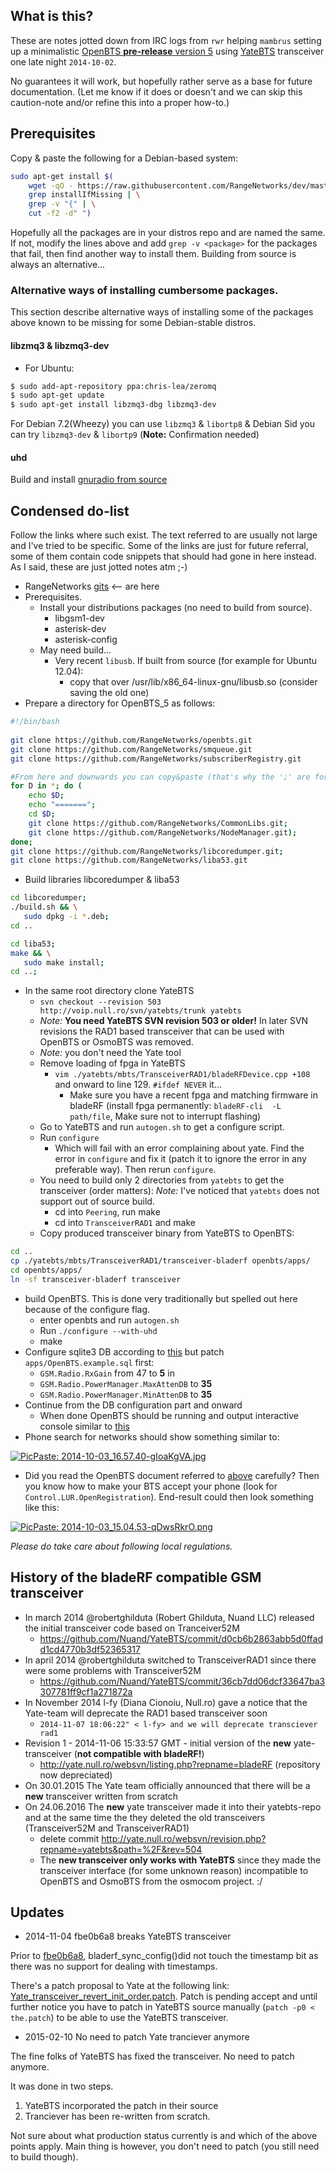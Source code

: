 ## What is this?
These are notes jotted down from IRC logs from `rwr` helping `mambrus` setting up a minimalistic [OpenBTS **pre-release** version 5](http://openbts.org/) using [YateBTS](http://wiki.yatebts.com/index.php/Main_Page) transceiver one late night `2014-10-02`.

No guarantees it will work, but hopefully rather serve as a base for future documentation. (Let me know if it does or doesn't and we can skip this caution-note and/or refine this into a proper how-to.)

## Prerequisites
Copy & paste the following for a Debian-based system:
```bash
sudo apt-get install $(
    wget -qO - https://raw.githubusercontent.com/RangeNetworks/dev/master/build.sh | \
    grep installIfMissing | \
    grep -v "{" | \
    cut -f2 -d" ")
```

Hopefully all the packages are in your distros repo and are named the same. If not, modify the lines above and add `grep -v <package>` for the packages that fail, then find another way to install them. Building from source is always an alternative...

### Alternative ways of installing cumbersome packages.

This section describe alternative ways of installing some of the packages above known to be missing for some Debian-stable distros.

#### libzmq3 & libzmq3-dev
* For Ubuntu:
```bash
$ sudo add-apt-repository ppa:chris-lea/zeromq
$ sudo apt-get update
$ sudo apt-get install libzmq3-dbg libzmq3-dev 
```
For Debian 7.2(Wheezy) you can use `libzmq3` & `libortp8` & Debian Sid you can try `libzmq3-dev` & `libortp9` (**Note:** Confirmation needed)

#### uhd
Build and install [gnuradio from source](http://gnuradio.org/redmine/projects/gnuradio/wiki/InstallingGRFromSource#Using-the-build-gnuradio-script)

## Condensed **do-list**
Follow the links where such exist. The text referred to are usually not large and I've tried to be specific. Some of the links are just for future referral, some of them contain code snippets that should had gone in here instead. As I said, these are just jotted notes atm ;-)

* RangeNetworks [gits](https://github.com/RangeNetworks/) <-- are here
* Prerequisites. 
   * Install your distributions packages (no need to build from source).
     * libgsm1-dev
     * asterisk-dev
     * asterisk-config
   * May need build...
     * Very recent `libusb`. If built from source (for example for Ubuntu 12.04):
       * copy that over /usr/lib/x86_64-linux-gnu/libusb.so (consider saving the old one)
* Prepare a directory for OpenBTS_5 as follows:
```bash
#!/bin/bash
 
git clone https://github.com/RangeNetworks/openbts.git
git clone https://github.com/RangeNetworks/smqueue.git
git clone https://github.com/RangeNetworks/subscriberRegistry.git

#From here and downwards you can copy&paste (that's why the ';' are for)
for D in *; do (
    echo $D;
    echo "=======";
    cd $D;
    git clone https://github.com/RangeNetworks/CommonLibs.git;
    git clone https://github.com/RangeNetworks/NodeManager.git);
done;
git clone https://github.com/RangeNetworks/libcoredumper.git;
git clone https://github.com/RangeNetworks/liba53.git
```

* Build libraries libcoredumper & liba53
```bash
cd libcoredumper;
./build.sh && \
   sudo dpkg -i *.deb;
cd ..
```

```bash
cd liba53;
make && \
   sudo make install;
cd ..;
```

* In the same root directory clone YateBTS
  * `svn checkout --revision 503 http://voip.null.ro/svn/yatebts/trunk yatebts`
  * *Note:* **You need YateBTS SVN revision 503 or older!** In later SVN revisions the RAD1 based transceiver that can be used with OpenBTS or OsmoBTS was removed.
  * *Note:* you don't need the Yate tool
  * Remove loading of fpga in YateBTS
    * `vim ./yatebts/mbts/TransceiverRAD1/bladeRFDevice.cpp +108` and onward to line 129. `#ifdef NEVER` it...
      * Make sure you have a recent fpga and matching firmware in bladeRF (install fpga permanently: `bladeRF-cli  -L path/file`, Make sure not to interrupt flashing)
  * Go to YateBTS and run `autogen.sh` to get a configure script.
  * Run `configure`
    * Which will fail with an error complaining about yate. Find the error in `configure` and fix it (patch it to ignore the error in any preferable way). Then rerun `configure`. 
  * You need to build only 2 directories from `yatebts` to get the transceiver (order matters):
*Note:* I've noticed that `yatebts` does not support out of source build.
     * cd into `Peering`, run make
     * cd into `TransceiverRAD1` and make
  * Copy produced transceiver binary from YateBTS to OpenBTS:
```bash
cd ..
cp ./yatebts/mbts/TransceiverRAD1/transceiver-bladerf openbts/apps/
cd openbts/apps/
ln -sf transceiver-bladerf transceiver
```

* build OpenBTS.
This is done very traditionally but spelled out here because of the configure flag.
  * enter openbts and run `autogen.sh`
  * Run `./configure --with-uhd`
  * make
* Configure sqlite3 DB according to [this](https://wush.net/trac/rangepublic/wiki/BuildInstallRun#ConfiguringOpenBTS) but patch `apps/OpenBTS.example.sql` first:
  * `GSM.Radio.RxGain` from 47 to **5** in 
  * `GSM.Radio.PowerManager.MaxAttenDB` to **35**
  * `GSM.Radio.PowerManager.MinAttenDB` to **35**
* Continue from the DB configuration part and onward
   * When done OpenBTS should be running and output interactive console similar to [this](http://pastebin.com/GPHu3DBG)
* Phone search for networks should show something similar to:

<a href="http://picpaste.com/2014-10-03_16.57.40-gIoaKgVA.jpg"><img src="http://picpaste.com/extpics/2014-10-03_16.57.40-gIoaKgVA.jpg" alt="PicPaste: 2014-10-03_16.57.40-gIoaKgVA.jpg" /></a>

* Did you read the OpenBTS document referred to [above](https://wush.net/trac/rangepublic/wiki/BuildInstallRun#RunningOpenBTS) carefully? Then you know how to make your BTS accept your phone (look for `Control.LUR.OpenRegistration`). End-result could then look something like this:

<a href="http://picpaste.com/2014-10-03_15.04.53-qDwsRkrO.png"><img src="http://picpaste.com/extpics/2014-10-03_15.04.53-qDwsRkrO.png" alt="PicPaste: 2014-10-03_15.04.53-qDwsRkrO.png" /></a>

*Please do take care about following local regulations.*

## History of the bladeRF compatible GSM transceiver
* In march 2014 @robertghilduta (Robert Ghilduta, Nuand LLC) released the initial transceiver code based on Tranceiver52M
  * https://github.com/Nuand/YateBTS/commit/d0cb6b2863abb5d0ffadd1cd4770b3df52365317
* In april 2014 @robertghilduta switched to TransceiverRAD1 since there were some problems with Transceiver52M
  * https://github.com/Nuand/YateBTS/commit/36cb7dd06dcf33647ba3307781ff9cf1a271872a
* In November 2014 l-fy (Diana Cionoiu, Null.ro) gave a notice that the Yate-team will deprecate the RAD1 based transceiver soon
  * `2014-11-07 18:06:22" < l-fy> and we will deprecate transciever rad1`
* Revision 1 - 2014-11-06 15:33:57 GMT - initial version of the **new** yate-transceiver (**not compatible with bladeRF!**)
  * http://yate.null.ro/websvn/listing.php?repname=bladeRF  (repository now depreciated)
* On 30.01.2015 The Yate team officially announced that there will be a **new** transceiver written from scratch
* On 24.06.2016 The **new** yate transceiver made it into their yatebts-repo and at the same time the they deleted the old transceivers (Transceiver52M and TransceiverRAD1)
  * delete commit http://yate.null.ro/websvn/revision.php?repname=yatebts&path=%2F&rev=504
  * The **new transceiver only works with YateBTS** since they made the transceiver interface (for some unknown reason) incompatible to OpenBTS and OsmoBTS from the osmocom project. :/






## Updates

* 2014-11-04 fbe0b6a8 breaks YateBTS transceiver

Prior to [fbe0b6a8](https://github.com/Nuand/bladeRF/commit/fbe0b6a81e251517fa6265211809b8e66b781d50#commitcomment-8413061), bladerf_sync_config()did not touch the timestamp bit as there was no support for dealing with timestamps.

There's a patch proposal to Yate at the following link: [Yate_transceiver_revert_init_order.patch](http://pastebin.com/G1Y32Z9a). Patch is pending accept and until further notice you have to patch in YateBTS source manually (`patch -p0 < the.patch`) to be able to use the YateBTS transceiver.


* 2015-02-10 No need to patch Yate tranciever anymore

The fine folks of YateBTS has fixed the transceiver. No need to patch anymore. 

It was done in two steps.

1) YateBTS incorporated the patch in their source
2) Tranciever has been re-written from scratch.

Not sure about what production status currently is and which of the above points apply. Main thing is however, you don't need to patch (you still need to build though).